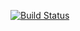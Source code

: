 [![Build Status](https://dev.azure.com/nadeekajk/AgileProject/_apis/build/status%2FNadeekaJK.gitapp?branchName=master)](https://dev.azure.com/nadeekajk/AgileProject/_build/latest?definitionId=4&branchName=master)
